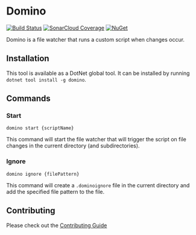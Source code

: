 # Domino

[![Build Status](https://dev.azure.com/dillon-adams/GitHub/_apis/build/status/Domino)](https://dev.azure.com/dillon-adams/GitHub/_build/latest?definitionId=6) [![SonarCloud Coverage](https://sonarcloud.io/api/project_badges/measure?project=DillonAd_Domino&metric=coverage)](https://sonarcloud.io/dashboard?id=DillonAd_Domino) [![NuGet](https://img.shields.io/nuget/v/domino.svg)](https://www.nuget.org/packages/domino/)

Domino is a file watcher that runs a custom script when changes occur.

## Installation

This tool is available as a DotNet global tool. It can be installed by running `dotnet tool install -g domino`.

## Commands

### Start

`domino start {scriptName}`

This command will start the file watcher that will trigger the script on file changes in the current directory (and subdirectories).

### Ignore

`domino ignore {filePattern}`

This command will create a `.dominoignore` file in the current directory and add the specified file pattern to the file. 

## Contributing

Please check out the [Contributing Guide](http://github.com/DillonAd/Domino/blob/master/CONTRIBUTING.md)
